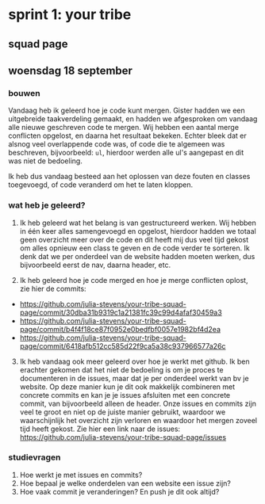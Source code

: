 # sprint 1: your tribe 
## squad page
## woensdag 18 september 

### bouwen
Vandaag heb ik geleerd hoe je code kunt mergen. Gister hadden we een uitgebreide taakverdeling gemaakt, en hadden we afgesproken om vandaag alle nieuwe geschreven code te mergen. Wij hebben een aantal merge conflicten opgelost, en daarna  het resultaat bekeken. Echter bleek dat er alsnog veel overlappende code was, of code die te algemeen was beschreven, bijvoorbeeld: `ul`, hierdoor werden alle ul's aangepast en dit was niet de bedoeling. 

Ik heb dus vandaag besteed aan het oplossen van deze fouten en classes toegevoegd, of code veranderd om het te laten kloppen. 

### wat heb je geleerd? 
1. Ik heb geleerd wat het belang is van gestructureerd werken. Wij hebben in één keer alles samengevoegd en opgelost, hierdoor hadden we totaal geen overzicht meer over de code en dit heeft mij dus veel tijd gekost om alles opnieuw een class te geven en de code verder te sorteren. Ik denk dat we per onderdeel van de website hadden moeten werken, dus bijvoorbeeld eerst de nav, daarna header, etc.

2. Ik heb geleerd hoe je code merged en hoe je merge conflicten oplost, zie hier de commits: 
* https://github.com/julia-stevens/your-tribe-squad-page/commit/30dba31b9319c1a21381fc39c99d4afaf30459a3
* https://github.com/julia-stevens/your-tribe-squad-page/commit/b4f4f18ce87f0952e0bedfbf0057e1982bf4d2ea
* https://github.com/julia-stevens/your-tribe-squad-page/commit/6418afb512cc585d22f9ca5a38c937966577a26c

3. Ik heb vandaag ook meer geleerd over hoe je werkt met github. Ik ben erachter gekomen dat het niet de bedoeling is om je proces te documenteren in de issues, maar dat je per onderdeel werkt van bv je website. Op deze manier kun je dit ook makkelijk combineren met concrete commits en kan je je issues afsluiten met een concrete commit, van bijvoorbeeld alleen de header. Onze issues en commits zijn veel te groot en niet op de juiste manier gebruikt, waardoor we waarschijnlijk het overzicht zijn verloren en waardoor het mergen zoveel tijd heeft gekost. Zie hier een link naar de issues: https://github.com/julia-stevens/your-tribe-squad-page/issues

### studievragen 
1. Hoe werkt je met issues en commits? 
2. Hoe bepaal je welke onderdelen van een website een issue zijn? 
3. Hoe vaak commit je veranderingen? En push je dit ook altijd? 